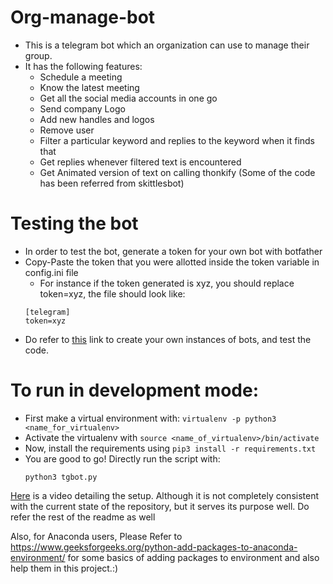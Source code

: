 # Org-manage-bot

- This is a telegram bot which an organization can use to manage their group.
- It has the following features:
  - Schedule a meeting
  - Know the latest meeting
  - Get all the social media accounts in one go
  - Send company Logo
  - Add new handles and logos
  - Remove user
  - Filter a particular keyword and replies to the keyword when it finds that
  - Get replies whenever filtered text is encountered
  - Get Animated version of text on calling thonkify (Some of the code has been referred from skittlesbot)
  
# Testing the bot

- In order to test the bot, generate a token for your own bot with botfather
- Copy-Paste the token that you were allotted inside the token variable in config.ini file
	- For instance if the token generated is xyz, you should replace token=xyz, the file should look like:
	```
	[telegram]
	token=xyz
	```
- Do refer to [this](https://www.freecodecamp.org/news/learn-to-build-your-first-bot-in-telegram-with-python-4c99526765e4/) link to create your own instances of bots, and test the code.

# To run in development mode:

- First make a virtual environment with: `virtualenv -p python3 <name_for_virtualenv>`
- Activate the virtualenv with `source <name_of_virtualenv>/bin/activate`
- Now, install the requirements using `pip3 install -r requirements.txt`
- You are good to go! Directly run the script with:
 	```
 	python3 tgbot.py
 	```
[Here](https://youtu.be/xiI_u60Vrq0) is a video detailing the setup. Although it is not completely consistent with the current state of the repository, but it serves its purpose well. Do refer the rest of the readme as well

Also, for Anaconda users, Please Refer to https://www.geeksforgeeks.org/python-add-packages-to-anaconda-environment/ for some basics of adding packages to environment and also help them in this project.:)
